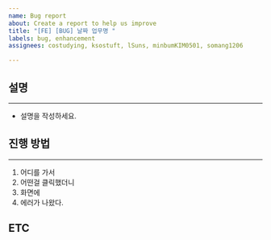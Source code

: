 ```yaml
---
name: Bug report
about: Create a report to help us improve
title: "[FE] [BUG] 날짜 업무명 "
labels: bug, enhancement
assignees: costudying, ksostuft, lSuns, minbumKIM0501, somang1206

---
```


## 설명
* * *
- 설명을 작성하세요.

## 진행 방법
* * *
1. 어디를 가서
2. 어떤걸 클릭했더니
3. 화면에
4. 에러가 나왔다.

## ETC
